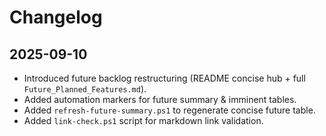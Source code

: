 # Changelog

## 2025-09-10
- Introduced future backlog restructuring (README concise hub + full `Future_Planned_Features.md`).
- Added automation markers for future summary & imminent tables.
- Added `refresh-future-summary.ps1` to regenerate concise future table.
- Added `link-check.ps1` script for markdown link validation.
